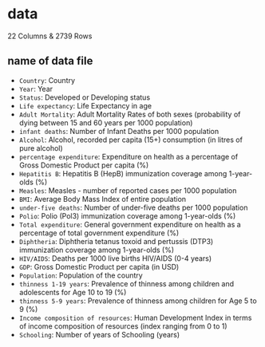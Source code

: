 # data

22 Columns & 2739 Rows

## name of data file

- `Country`: Country
- `Year`: Year
- `Status`: Developed or Developing status
- `Life expectancy`: Life Expectancy in age
- `Adult Mortality`: Adult Mortality Rates of both sexes (probability of dying between 15 and 60 years per 1000 population)
- `infant deaths`: Number of Infant Deaths per 1000 population
- `Alcohol`: Alcohol, recorded per capita (15+) consumption (in litres of pure alcohol)
- `percentage expenditure`: Expenditure on health as a percentage of Gross Domestic Product per capita (%)
- `Hepatitis B`: Hepatitis B (HepB) immunization coverage among 1-year-olds (%)
- `Measles`: Measles - number of reported cases per 1000 population
- `BMI`: Average Body Mass Index of entire population
- `under-five deaths`: Number of under-five deaths per 1000 population
- `Polio`: Polio (Pol3) immunization coverage among 1-year-olds (%)
- `Total expenditure`: General government expenditure on health as a percentage of total government expenditure (%)
- `Diphtheria`: Diphtheria tetanus toxoid and pertussis (DTP3) immunization coverage among 1-year-olds (%)
- `HIV/AIDS`: Deaths per 1000 live births HIV/AIDS (0-4 years)
- `GDP`: Gross Domestic Product per capita (in USD)
- `Population`: Population of the country
- `thinness 1-19 years`: Prevalence of thinness among children and adolescents for Age 10 to 19 (%)
- `thinness 5-9 years`: Prevalence of thinness among children for Age 5 to 9 (%)
- `Income composition of resources`: Human Development Index in terms of income composition of resources (index ranging from 0 to 1)
- `Schooling`: Number of years of Schooling (years)